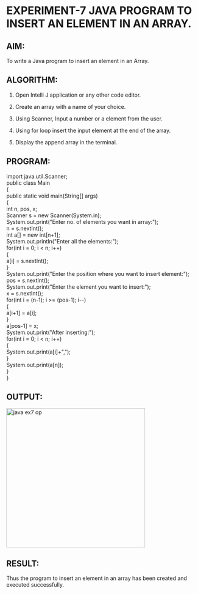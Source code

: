 # EXPERIMENT-7 JAVA PROGRAM TO INSERT AN ELEMENT IN AN ARRAY.

## AIM:
   To write a Java program to insert an element in an Array.

## ALGORITHM:
   1. Open Intelli J application or any other code editor.

   2. Create an array with a name of your choice.

   3. Using Scanner, Input a number or a element from the user.

   4. Using for loop insert the input element at the end of the array.

   5. Display the append array in the terminal.

## PROGRAM:

import java.util.Scanner;<br>
public class Main<br>
{<br>
    public static void main(String[] args)<br>
    {<br>
        int n, pos, x;<br>
        Scanner s = new Scanner(System.in);<br>
        System.out.print("Enter no. of elements you want in array:");<br>
        n = s.nextInt();<br>
        int a[] = new int[n+1];<br>
        System.out.println("Enter all the elements:");<br>
        for(int i = 0; i < n; i++)<br>
        {<br>
            a[i] = s.nextInt();<br>
        }<br>
        System.out.print("Enter the position where you want to insert element:");<br>
        pos = s.nextInt();<br>
        System.out.print("Enter the element you want to insert:");<br>
        x = s.nextInt();<br>
        for(int i = (n-1); i >= (pos-1); i--)<br>
        {<br>
            a[i+1] = a[i];<br>
        }<br>
        a[pos-1] = x;<br>
        System.out.print("After inserting:");<br>
        for(int i = 0; i < n; i++)<br>
        {<br>
            System.out.print(a[i]+",");<br>
        }<br>
        System.out.print(a[n]);<br>
    }<br>
}

## OUTPUT:
<img width="364" alt="java ex7 op" src="https://github.com/divvisha/INSERT-AN-ELEMENT/assets/127508123/d1f8feb3-616d-4806-ae55-6e745b5b217c">

## RESULT:
Thus the program to insert an element in an array has been created and executed successfully. 
